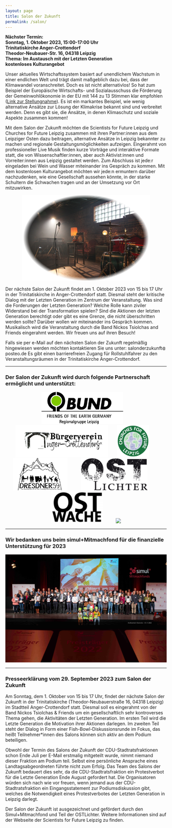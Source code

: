 ```yaml
---
layout: page
title: Salon der Zukunft
permalink: /salon/
---
```


<b>Nächster Termin:<br> 
Sonntag, 1. Oktober 2023, 15:00-17:00 Uhr<br>
Trinitatiskirche Anger-Crottendorf<br>
Theodor-Neubauer-Str. 16, 04318 Leipzig<br>
Thema: Im Austausch mit der Letzten Generation<br>
kostenloses Kulturangebot  
</b>

Unser aktuelles Wirtschaftssystem basiert auf unendlichem Wachstum in einer endlichen Welt und trägt damit maßgeblich dazu bei, dass der Klimawandel voranschreitet. Doch es ist nicht alternativlos! So hat zum Beispiel der Europäische Wirtschafts- und 
Sozialausschuss die Förderung der Gemeinwohlökonomie in der EU mit 144 zu 13 Stimmen klar empfohlen 
(<a href="https://eur-lex.europa.eu/legal-content/DE/TXT/?uri=CELEX%3A52015IE2060">Link zur Stellungnahme</a>). Es ist ein markantes Beispiel, wie wenig 
alternative Ansätze zur Lösung der Klimakrise bekannt sind und verbreitet werden. Denn es gibt sie, die Ansätze, in denen Klimaschutz und soziale Aspekte zusammen kommen! 

Mit dem Salon der Zukunft möchten die Scientists for Future Leipzig und Churches for Future Leipzig zusammen mit ihren Partner:innen aus dem Leipziger Osten dazu beitragen, alternative Ansätze in Leipzig bekannter zu machen und regionale Gestaltungsmöglichkeiten aufzeigen. Eingerahmt von professioneller Live Musik finden kurze Vorträge und interaktive Formate statt, die von Wissenschaftler:innen, aber auch Aktivist:innen und Vorreiter:innen aus Leipzig gestaltet werden. Zum Abschluss ist jede:r eingeladen bei Wein und Wasser miteinander ins Gespräch zu kommen. Mit dem kostenlosen Kulturangebot möchten wir jede:n ermuntern darüber nachzudenken, wie eine Gesellschaft aussehen könnte, in der starke Schultern die Schwachen tragen und an der Umsetzung vor Ort mitzuwirken.

<p align="center">
<img id="Salon" src="/images/Salon-Bild1.png" width="400">
</p>


Der nächste Salon der Zukunft findet am 1. Oktober 2023 von 15 bis 17 Uhr in der Trinitatiskirche in Anger-Crottendorf statt. Diesmal steht der kritische Dialog mit der Letzten Generation im Zentrum der Veranstaltung. Was sind die Forderungen der Letzten Generation? Welche Rolle kann ziviler Widerstand bei der Transformation spielen? Sind die Aktionen der letzten Generation berechtigt oder gibt es eine Grenze, die nicht überschritten werden sollte? Darüber wollen wir miteinander ins Gespräch kommen. Musikalisch wird die Veranstaltung durch die Band Nickos Tsiolchas and Friends eingerahmt werden. Wir freuen uns auf ihren Besuch! 

Falls sie per e-Mail auf den nächsten Salon der Zukunft regelmäßig hingewiesen werden möchten kontaktieren Sie uns unter: s&#x61;lo&#110;d&#101;rzuku&#110;ft<img src="/images/symbol-add.png" height="10px" alt="&#x40;" style="margin:0px +1px -1px +1px;border-style:none;">post&#101;o.d&#101; Es gibt einen barrierefreien Zugang für Rollstuhlfahrer zu den Veranstaltungsräumen in der Trinitatiskirche Anger-Crottendorf.

<hr>

<h3 id="Partner"><b>Der Salon der Zukunft wird durch folgende Partnerschaft ermöglicht und unterstützt:</b></h3>

<p align="center">
<a href="https://www.bund-leipzig.de/" target="blank"><img height="100px" src="/images/Logo_BUND.jpg"></a>&nbsp;&nbsp;&nbsp;&nbsp;&nbsp;&nbsp;
<a href="https://www.bv-anger-crottendorf.de/" target="blank"><img height="100px" src="/images/Logo_BVAC.png"></a>&nbsp;&nbsp;&nbsp;&nbsp;&nbsp;&nbsp;
<a href="https://esg-leipzig.de/uber-uns/arbeitskreise/churches-for-future-leipzig/" target="blank"><img height="100px" src="/images/Logo_CFF.png"></a>&nbsp;&nbsp;&nbsp;&nbsp;&nbsp;&nbsp;
<a href="https://www.dresdner59.de/" target="blank"><img height="100px" src="/images/Logo-Dresdner59.jpg"></a>&nbsp;&nbsp;&nbsp;&nbsp;&nbsp;&nbsp;
&nbsp;&nbsp;&nbsp;
<a href="https://www.ostlichter-leipzig.de/" target="blank"><img height="100px" src="/images/Logo_Ostlichter.jpg"></a>&nbsp;&nbsp;&nbsp;&nbsp;&nbsp;&nbsp;&nbsp;&nbsp;&nbsp;
<a href="https://www.ostwache.org/" target="blank"><img height="100px" src="/images/Logo_Ostwache.png"></a>&nbsp;&nbsp;&nbsp;&nbsp;&nbsp;&nbsp;&nbsp;&nbsp;&nbsp;
<a href="https://s4f-leipzig.de/" target="blank"><img height="100px" src="/images/s4f_logo_leipzig.png"></a>
</p>

<hr>

<h3 id="Partner"><b>Wir bedanken uns beim simul+Mitmachfond für die finanzielle Unterstützung für 2023</b></h3>
<p align="center">
<a href="https://www.simulplusmitmachfonds.de/de/index.html" target="blank"><img width="600" src="/images/2022-11-21-Simul+Mitmachfond.jpg"></a>

<hr>

<h3 id="Partner"><b>Presseerklärung vom 29. September 2023 zum Salon der Zukunft</b></h3>
Am Sonntag, dem 1. Oktober von 15 bis 17 Uhr, findet der nächste Salon der Zukunft in der Trinitatiskirche (Theodor-Neubauerstraße 16, 04318 Leipzig) im Stadtteil Anger-Crottendorf statt. Diesmal soll es eingerahmt von der Band Nickos Tsiolchas & Friends um ein gesellschaftlich sehr kontroverses Thema gehen, die Aktivitäten der Letzten Generation. Im ersten Teil wird die Letzte Generation die Motivation ihrer Aktionen darlegen. Im zweiten Teil steht der Dialog in Form einer Fish-Bowl-Diskussionsrunde im Fokus, das heißt Teilnehmer*innen des Salons können sich aktiv an dem Podium beteiligen.

Obwohl der Termin des Salons der Zukunft der CDU-Stadtratsfraktionen schon Ende Juli per E-Mail erstmalig mitgeteilt wurde, nimmt niemand dieser Fraktion am Podium teil. Selbst eine persönliche Ansprache eines Landtagsabgeordneten führte nicht zum Erfolg. Das Team des Salons der Zukunft bedauert dies sehr, da die CDU-Stadtratsfraktion ein Protestverbot für die Letzte Generation Ende August gefordert hat. Die Organisatoren würden sich nach wie vor freuen, wenn jemand aus der CDU-Stadtratsfraktion ein Eingangsstatement zur Podiumsdiskussion gibt, welches die Notwendigkeit eines Protestverbotes der Letzten Generation in Leipzig darlegt.    

Der Salon der Zukunft ist ausgezeichnet und gefördert durch den Simul+Mitmachfond und Teil der OSTLichter. Weitere Informationen sind auf der Webseite der Scientists for Future Leipzig zu finden. 
</p>

